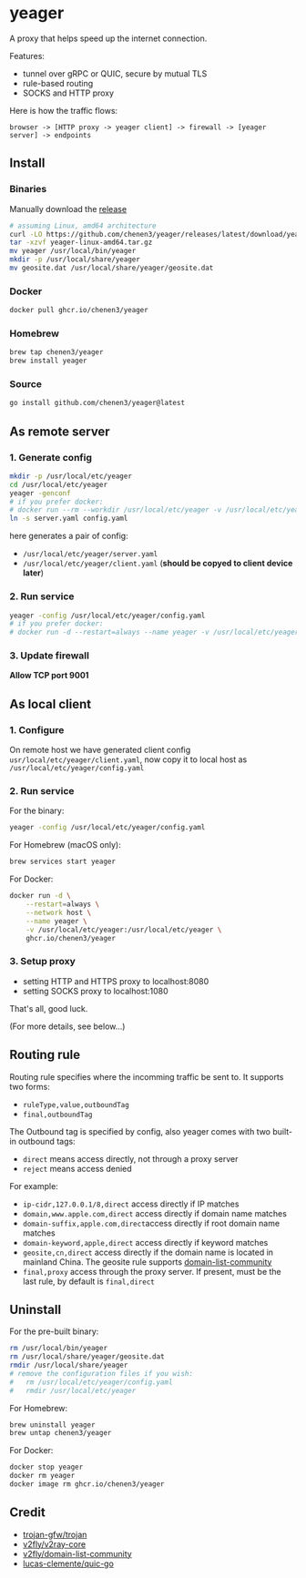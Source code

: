 # yeager

A proxy that helps speed up the internet connection.

Features:
- tunnel over gRPC or QUIC, secure by mutual TLS
- rule-based routing
- SOCKS and HTTP proxy

Here is how the traffic flows:

```
browser -> [HTTP proxy -> yeager client] -> firewall -> [yeager server] -> endpoints
```

## Install

### Binaries
Manually download the [release](https://github.com/chenen3/yeager/releases)
```sh
# assuming Linux, amd64 architecture
curl -LO https://github.com/chenen3/yeager/releases/latest/download/yeager-linux-amd64.tar.gz
tar -xzvf yeager-linux-amd64.tar.gz
mv yeager /usr/local/bin/yeager
mkdir -p /usr/local/share/yeager
mv geosite.dat /usr/local/share/yeager/geosite.dat
```

### Docker
```sh
docker pull ghcr.io/chenen3/yeager
```

### Homebrew
```sh
brew tap chenen3/yeager
brew install yeager
```

### Source
```sh
go install github.com/chenen3/yeager@latest
```

## As remote server

### 1. Generate config

```sh
mkdir -p /usr/local/etc/yeager
cd /usr/local/etc/yeager
yeager -genconf
# if you prefer docker:
# docker run --rm --workdir /usr/local/etc/yeager -v /usr/local/etc/yeager:/usr/local/etc/yeager ghcr.io/chenen3/yeager yeager -genconf
ln -s server.yaml config.yaml
```

here generates a pair of config:
- `/usr/local/etc/yeager/server.yaml`
- `/usr/local/etc/yeager/client.yaml` (**should be copyed to client device later**)

### 2. Run service

```sh
yeager -config /usr/local/etc/yeager/config.yaml
# if you prefer docker:
# docker run -d --restart=always --name yeager -v /usr/local/etc/yeager:/usr/local/etc/yeager -p 9001:9001 ghcr.io/chenen3/yeager
```

### 3. Update firewall
**Allow TCP port 9001**

## As local client

### 1. Configure

On remote host we have generated client config `usr/local/etc/yeager/client.yaml`, now copy it to local host as `/usr/local/etc/yeager/config.yaml`

### 2. Run service

For the binary:
```sh
yeager -config /usr/local/etc/yeager/config.yaml
```

For Homebrew (macOS only):
```sh
brew services start yeager
```

For Docker:
```sh
docker run -d \
    --restart=always \
    --network host \
    --name yeager \
    -v /usr/local/etc/yeager:/usr/local/etc/yeager \
    ghcr.io/chenen3/yeager
```

### 3. Setup proxy
- setting HTTP and HTTPS proxy to localhost:8080
- setting SOCKS proxy to localhost:1080

That's all, good luck.

(For more details, see below...)

## Routing rule

Routing rule specifies where the incomming traffic be sent to. It supports two forms:
- `ruleType,value,outboundTag`
- `final,outboundTag`

The Outbound tag is specified by config, also yeager comes with two built-in outbound tags:

- `direct` means access directly, not through a proxy server
- `reject` means access denied

For example:

- `ip-cidr,127.0.0.1/8,direct` access directly if IP matches
- `domain,www.apple.com,direct` access directly if domain name matches
- `domain-suffix,apple.com,direct`access directly if root domain name matches
- `domain-keyword,apple,direct` access directly if keyword matches
- `geosite,cn,direct` access directly if the domain name is located in mainland China. The geosite rule supports [domain-list-community](https://github.com/v2fly/domain-list-community)
- `final,proxy` access through the proxy server. If present, must be the last rule, by default is `final,direct`

## Uninstall

For the pre-built binary:

```sh
rm /usr/local/bin/yeager
rm /usr/local/share/yeager/geosite.dat
rmdir /usr/local/share/yeager
# remove the configuration files if you wish:
#   rm /usr/local/etc/yeager/config.yaml
#   rmdir /usr/local/etc/yeager
```

For Homebrew:

```sh
brew uninstall yeager
brew untap chenen3/yeager
```

For Docker:

```sh
docker stop yeager
docker rm yeager
docker image rm ghcr.io/chenen3/yeager
```

## Credit

- [trojan-gfw/trojan](https://github.com/trojan-gfw/trojan)
- [v2fly/v2ray-core](https://github.com/v2fly/v2ray-core)
- [v2fly/domain-list-community](https://github.com/v2fly/domain-list-community)
- [lucas-clemente/quic-go](https://github.com/lucas-clemente/quic-go)
